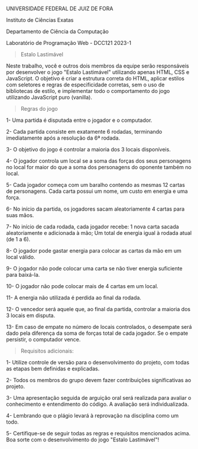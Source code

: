 UNIVERSIDADE FEDERAL DE JUIZ DE FORA

Instituto de Ciências Exatas

Departamento de Ciência da Computação

Laboratório de Programação Web - DCC121 2023-1

> Estalo Lastimável

Neste trabalho, você e outros dois membros da equipe serão responsáveis por desenvolver o jogo "Estalo Lastimável" utilizando apenas HTML, CSS e JavaScript. O objetivo é criar a estrutura correta do HTML, aplicar estilos com seletores e regras de especificidade corretas, sem o uso de bibliotecas de estilo, e implementar todo o comportamento do jogo utilizando JavaScript puro (vanilla).

> Regras do jogo

1- Uma partida é disputada entre o jogador e o computador.

2- Cada partida consiste em exatamente 6 rodadas, terminando imediatamente após a resolução da 6ª rodada.

3- O objetivo do jogo é controlar a maioria dos 3 locais disponíveis.

4- O jogador controla um local se a soma das forças dos seus personagens no local for maior do que a soma dos personagens do oponente também no local.

5- Cada jogador começa com um baralho contendo as mesmas 12 cartas de personagens. Cada carta possui um nome, um custo em energia e uma força.

6- No início da partida, os jogadores sacam aleatoriamente 4 cartas para suas mãos.

7- No início de cada rodada, cada jogador recebe: 1 nova carta sacada aleatoriamente e adicionada à mão; Um total de energia igual à rodada atual (de 1 a 6).

8- O jogador pode gastar energia para colocar as cartas da mão em um local válido.

9- O jogador não pode colocar uma carta se não tiver energia suficiente para baixá-la.

10- O jogador não pode colocar mais de 4 cartas em um local.

11- A energia não utilizada é perdida ao final da rodada.

12- O vencedor será aquele que, ao final da partida, controlar a maioria dos 3 locais em disputa.

13- Em caso de empate no número de locais controlados, o desempate será dado pela diferença da soma de forças total de cada jogador. Se o empate persistir, o computador vence.

> Requisitos adicionais:

1- Utilize controle de versão para o desenvolvimento do projeto, com todas as etapas bem definidas e explicadas.

2- Todos os membros do grupo devem fazer contribuições significativas ao projeto.

3- Uma apresentação seguida de arguição oral será realizada para avaliar o conhecimento e entendimento do código. A avaliação será individualizada.

4- Lembrando que o plágio levará à reprovação na disciplina como um todo.

5- Certifique-se de seguir todas as regras e requisitos mencionados acima. Boa sorte com o desenvolvimento do jogo "Estalo Lastimável"!
